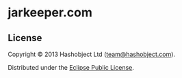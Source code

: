# jarkeeper.com

## License

Copyright © 2013 Hashobject Ltd (team@hashobject.com).

Distributed under the [Eclipse Public License](http://opensource.org/licenses/eclipse-1.0).
